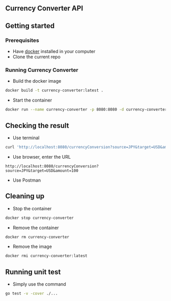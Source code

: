 ## Currency Converter API

## Getting started

### Prerequisites
* Have [docker](https://www.docker.com/products/docker-desktop/) installed in your computer
* Clone the current repo

### Running Currency Converter
* Build the docker image  
```sh
docker build -t currency-converter:latest .
```

* Start the container  
```sh
docker run --name currency-converter -p 8080:8080 -d currency-converter:latest
```

## Checking the result
* Use terminal
```sh
curl 'http://localhost:8080/currencyConversion?source=JPY&target=USD&amount=100'
```

* Use browser, enter the URL  
```
http://localhost:8080/currencyConversion?source=JPY&target=USD&amount=100
```

* Use Postman

## Cleaning up
* Stop the container  
```sh
docker stop currency-converter
```

* Remove the container  
```sh
docker rm currency-converter
```

* Remove the image  
```sh
docker rmi currency-converter:latest
```

## Running unit test
* Simply use the command  
```sh
go test -v -cover ./...
```
